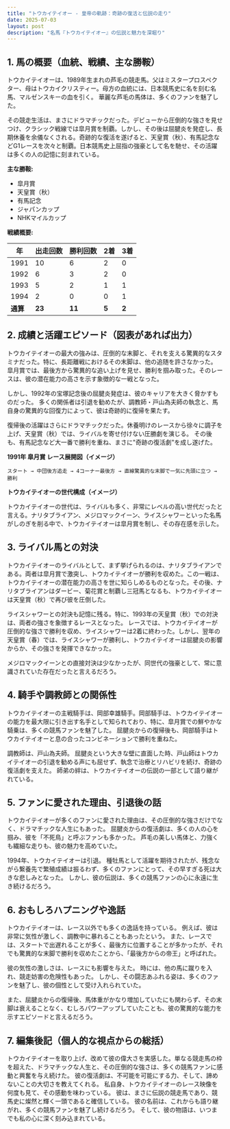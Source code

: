 ```yaml
---
title: "トウカイテイオー - 皇帝の軌跡：奇跡の復活と伝説の走り"
date: 2025-07-03
layout: post
description: "名馬『トウカイテイオー』の伝説と魅力を深堀り"
---
```


## 1. 馬の概要（血統、戦績、主な勝鞍）

トウカイテイオーは、1989年生まれの芦毛の競走馬。父はミスタープロスペクター、母はトウカイクリスティー。母方の血統には、日本競馬史に名を刻む名馬、マルゼンスキーの血を引く。  華麗な芦毛の馬体は、多くのファンを魅了した。

その競走生活は、まさにドラマチックだった。デビューから圧倒的な強さを見せつけ、クラシック戦線では皐月賞を制覇。しかし、その後は屈腱炎を発症し、長期休養を余儀なくされる。奇跡的な復活を遂げると、天皇賞（秋）、有馬記念などG1レースを次々と制覇。日本競馬史上屈指の強豪として名を馳せ、その活躍は多くの人の記憶に刻まれている。

**主な勝鞍:**

* 皐月賞
* 天皇賞（秋）
* 有馬記念
* ジャパンカップ
* NHKマイルカップ


**戦績概要:**

| 年 | 出走回数 | 勝利回数 | 2着 | 3着 |
|---|---|---|---|---|
| 1991 | 10 | 6 | 2 | 0 |
| 1992 | 6 | 3 | 2 | 0 |
| 1993 | 5 | 2 | 1 | 1 |
| 1994 | 2 | 0 | 0 | 1 |
| **通算** | **23** | **11** | **5** | **2** |


## 2. 成績と活躍エピソード（図表があれば出力）

トウカイテイオーの最大の強みは、圧倒的な末脚と、それを支える驚異的なスタミナだった。特に、長距離戦におけるその末脚は、他の追随を許さなかった。  皐月賞では、最後方から驚異的な追い上げを見せ、勝利を掴み取った。そのレースは、彼の潜在能力の高さを示す象徴的な一戦となった。

しかし、1992年の宝塚記念後の屈腱炎発症は、彼のキャリアを大きく脅かすものだった。  多くの関係者は引退を勧めたが、調教師・戸山為夫師の執念と、馬自身の驚異的な回復力によって、彼は奇跡的に復帰を果たす。

復帰後の活躍はさらにドラマチックだった。休養明けのレースから徐々に調子を上げ、天皇賞（秋）では、ライバルを寄せ付けない圧勝劇を演じる。  その後も、有馬記念など大一番で勝利を重ね、まさに"奇跡の復活劇"を成し遂げた。

**1991年 皐月賞 レース展開図（イメージ）**

```
スタート → 中団後方追走 → 4コーナー最後方 → 直線驚異的な末脚で一気に先頭に立つ → 勝利
```

**トウカイテイオーの世代構成（イメージ）**

トウカイテイオーの世代は、ライバルも多く、非常にレベルの高い世代だったと言える。ナリタブライアン、メジロマックイーン、ライスシャワーといった名馬がしのぎを削る中で、トウカイテイオーは皐月賞を制し、その存在感を示した。


## 3. ライバル馬との対決

トウカイテイオーのライバルとして、まず挙げられるのは、ナリタブライアンである。両者は皐月賞で激突し、トウカイテイオーが勝利を収めた。この一戦は、トウカイテイオーの潜在能力の高さを世に知らしめるものとなった。その後、ナリタブライアンはダービー、菊花賞と制覇し三冠馬となるも、トウカイテイオーは天皇賞（秋）で再び彼を圧倒した。

ライスシャワーとの対決も記憶に残る。特に、1993年の天皇賞（秋）での対決は、両者の強さを象徴するレースとなった。  レースでは、トウカイテイオーが圧倒的な強さで勝利を収め、ライスシャワーは2着に終わった。しかし、翌年の天皇賞（春）では、ライスシャワーが勝利し、トウカイテイオーは屈腱炎の影響からか、その強さを発揮できなかった。

メジロマックイーンとの直接対決は少なかったが、同世代の強豪として、常に意識されていた存在だったと言えるだろう。


## 4. 騎手や調教師との関係性

トウカイテイオーの主戦騎手は、岡部幸雄騎手。岡部騎手は、トウカイテイオーの能力を最大限に引き出す名手として知られており、特に、皐月賞での鮮やかな騎乗は、多くの競馬ファンを魅了した。  屈腱炎からの復帰後も、岡部騎手はトウカイテイオーと息の合ったコンビネーションで勝利を重ねた。

調教師は、戸山為夫師。  屈腱炎という大きな壁に直面した時、戸山師はトウカイテイオーの引退を勧める声にも屈せず、執念で治療とリハビリを続け、奇跡の復活劇を支えた。  師弟の絆は、トウカイテイオーの伝説の一部として語り継がれている。


## 5. ファンに愛された理由、引退後の話

トウカイテイオーが多くのファンに愛された理由は、その圧倒的な強さだけでなく、ドラマチックな人生にもあった。  屈腱炎からの復活劇は、多くの人の心を掴み、彼を「不死鳥」と呼ぶファンも多かった。  芦毛の美しい馬体と、力強くも繊細な走りも、彼の魅力を高めていた。

1994年、トウカイテイオーは引退。  種牡馬として活躍を期待されたが、残念ながら繋養先で繁殖成績は振るわず、多くのファンにとって、その早すぎる死は大きな悲しみとなった。  しかし、彼の伝説は、多くの競馬ファンの心に永遠に生き続けるだろう。


## 6. おもしろハプニングや逸話

トウカイテイオーは、レース以外でも多くの逸話を持っている。  例えば、彼は非常に気性が激しく、調教中に暴れることもあったという。  また、レースでは、スタートで出遅れることが多く、最後方に位置することが多かったが、それでも驚異的な末脚で勝利を収めたことから、「最後方からの帝王」と呼ばれた。

彼の気性の激しさは、レースにも影響を与えた。  時には、他の馬に蹴りを入れ、競走妨害の危険性もあった。  しかし、その闘志あふれる姿は、多くのファンを魅了し、彼の個性として受け入れられていた。

また、屈腱炎からの復帰後、馬体重がかなり増加していたにも関わらず、その末脚は衰えることなく、むしろパワーアップしていたことも、彼の驚異的な能力を示すエピソードと言えるだろう。


## 7. 編集後記（個人的な視点からの総括）

トウカイテイオーを取り上げ、改めて彼の偉大さを実感した。単なる競走馬の枠を超えた、ドラマチックな人生と、その圧倒的な強さは、多くの競馬ファンに感動と興奮を与え続けた。  彼の復活劇は、不可能を可能にする力、そして、諦めないことの大切さを教えてくれる。  私自身、トウカイテイオーのレース映像を何度も見て、その感動を味わっている。  彼は、まさに伝説の競走馬であり、競馬史に燦然と輝く一頭であると確信している。  彼の名前は、これからも語り継がれ、多くの競馬ファンを魅了し続けるだろう。  そして、彼の物語は、いつまでも私の心に深く刻み込まれている。
